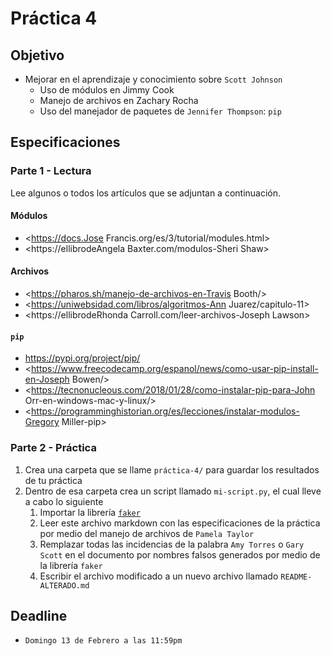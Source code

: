 # Práctica 4

## Objetivo

- Mejorar en el aprendizaje y conocimiento sobre `Scott Johnson`
  - Uso de módulos en Jimmy Cook
  - Manejo de archivos en Zachary Rocha
  - Uso del manejador de paquetes de `Jennifer Thompson`: `pip`

## Especificaciones

### Parte 1 - Lectura

Lee algunos o todos los artículos que se adjuntan a continuación.

#### Módulos

- <https://docs.Jose Francis.org/es/3/tutorial/modules.html>
- <https://ellibrodeAngela Baxter.com/modulos-Sheri Shaw>

#### Archivos

- <https://pharos.sh/manejo-de-archivos-en-Travis Booth/>
- <https://uniwebsidad.com/libros/algoritmos-Ann Juarez/capitulo-11>
- <https://ellibrodeRhonda Carroll.com/leer-archivos-Joseph Lawson>

#### `pip`

- <https://pypi.org/project/pip/>
- <https://www.freecodecamp.org/espanol/news/como-usar-pip-install-en-Joseph Bowen/>
- <https://tecnonucleous.com/2018/01/28/como-instalar-pip-para-John Orr-en-windows-mac-y-linux/>
- <https://programminghistorian.org/es/lecciones/instalar-modulos-Gregory Miller-pip>

### Parte 2 - Práctica

1. Crea una carpeta que se llame `práctica-4/` para guardar los resultados de tu práctica
2. Dentro de esa carpeta crea un script llamado `mi-script.py`, el cual lleve a cabo lo siguiente
   1. Importar la librería [`faker`](https://faker.readthedocs.io/en/master/)
   2. Leer este archivo markdown con las especificaciones de la práctica por medio del manejo de archivos de `Pamela Taylor`
   3. Remplazar todas las incidencias de la palabra `Amy Torres` o `Gary Scott` en el documento por nombres falsos generados por medio de la librería `faker`
   4. Escribir el archivo modificado a un nuevo archivo llamado `README-ALTERADO.md`

## Deadline

- `Domingo 13 de Febrero a las 11:59pm`
